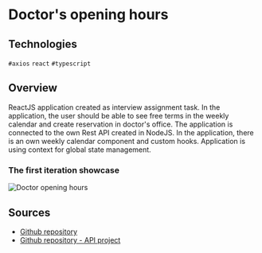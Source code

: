 # Doctor's opening hours

## Technologies
`#axios` `react` `#typescript`

## Overview
ReactJS application created as interview assignment task. In the application, the user should be able to see free terms in the weekly calendar and create reservation in doctor's office. The application is connected to the own Rest API created in NodeJS.
In the application, there is an own weekly calendar component and custom hooks. Application is using context for global state management.

### The first iteration showcase
![Doctor opening hours](/img/doctor-opening-hours.png)

## Sources
* [Github repository](https://github.com/patrikmasiar/doctor-opening-react-app)
* [Github repository - API project](https://github.com/patrikmasiar/doctor-opening-api)
